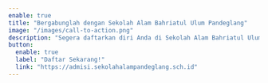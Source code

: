 ```yaml
---
enable: true
title: "Bergabunglah dengan Sekolah Alam Bahriatul Ulum Pandeglang"
image: "/images/call-to-action.png"
description: "Segera daftarkan diri Anda di Sekolah Alam Bahriatul Ulum Pandeglang dan jadilah bagian dari lembaga pendidikan yang unggul dan berprestasi. Kami siap membimbing dan mendukung perkembangan akademik serta karakter Anda."
button:
  enable: true
  label: "Daftar Sekarang!"
  link: "https://admisi.sekolahalampandeglang.sch.id"
---
```

